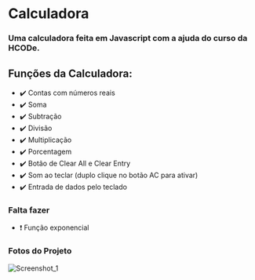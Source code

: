 # Calculadora
### Uma calculadora feita em Javascript com a ajuda do curso da HCODe.

## Funções da Calculadora:
- ✔️ Contas com números reais
- ✔️ Soma
- ✔️ Subtração
- ✔️ Divisão
- ✔️ Multiplicação
- ✔️ Porcentagem
- ✔️ Botão de Clear All e Clear Entry
- ✔️ Som ao teclar (duplo clique no botão AC para ativar)
- ✔️ Entrada de dados pelo teclado

### Falta fazer
- ❗ Função exponencial

### Fotos do Projeto
![Screenshot_1](https://user-images.githubusercontent.com/66082393/174127261-cc14af1e-104d-4d51-81fd-6bd3ccf80dd1.png)
